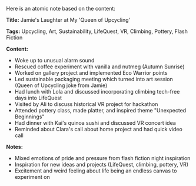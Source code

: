 Here is an atomic note based on the content:

**Title:** Jamie's Laughter at My 'Queen of Upcycling'

**Tags:** Upcycling, Art, Sustainability, LifeQuest, VR, Climbing, Pottery, Flash Fiction

**Content:**

* Woke up to unusual alarm sound
* Rescued coffee experiment with vanilla and nutmeg (Autumn Sunrise)
* Worked on gallery project and implemented Eco Warrior points
* Led sustainable packaging meeting which turned into art session (Queen of Upcycling joke from Jamie)
* Had lunch with Lola and discussed incorporating climbing tech-free days into LifeQuest
* Visited by Ali to discuss historical VR project for hackathon
* Attended pottery class, made platter, and inspired theme "Unexpected Beginnings"
* Had dinner with Kai's quinoa sushi and discussed VR concert idea
* Reminded about Clara's call about home project and had quick video call

**Notes:**

* Mixed emotions of pride and pressure from flash fiction night inspiration
* Inspiration for new ideas and projects (LifeQuest, climbing, pottery, VR)
* Excitement and weird feeling about life being an endless canvas to experiment on